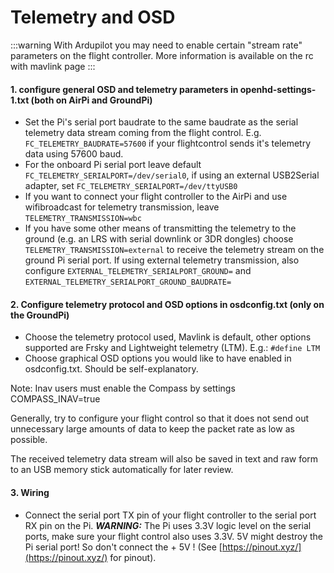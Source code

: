 # Telemetry and OSD

:::warning
With Ardupilot you may need to enable certain "stream rate" parameters on the flight controller. More information is available on the rc with mavlink page
:::

#### 1. configure general OSD and telemetry parameters in openhd-settings-1.txt (both on AirPi and GroundPi)

* Set the Pi's serial port baudrate to the same baudrate as the serial telemetry data stream coming from the flight control. E.g. `FC_TELEMETRY_BAUDRATE=57600` if your flightcontrol sends it's telemetry data using 57600 baud.
* For the onboard Pi serial port leave default `FC_TELEMETRY_SERIALPORT=/dev/serial0`, if using an external USB2Serial adapter, set `FC_TELEMETRY_SERIALPORT=/dev/ttyUSB0`
* If you want to connect your flight controller to the AirPi and use wifibroadcast for telemetry transmission, leave `TELEMETRY_TRANSMISSION=wbc`
* If you have some other means of transmitting the telemetry to the ground (e.g. an LRS with serial downlink or 3DR dongles) choose `TELEMETRY_TRANSMISSION=external` to receive the telemetry stream on the ground Pi serial port. If using external telemetry transmission, also configure `EXTERNAL_TELEMETRY_SERIALPORT_GROUND=` and `EXTERNAL_TELEMETRY_SERIALPORT_GROUND_BAUDRATE=`

#### 2. Configure telemetry protocol and OSD options in osdconfig.txt (only on the GroundPi)

* Choose the telemetry protocol used, Mavlink is default, other options supported are Frsky and Lightweight telemetry (LTM). E.g.: `#define LTM`
* Choose graphical OSD options you would like to have enabled in osdconfig.txt. Should be self-explanatory.

Note: Inav users must enable the Compass by settings COMPASS\_INAV=true

Generally, try to configure your flight control so that it does not send out unnecessary large amounts of data to keep the packet rate as low as possible.

The received telemetry data stream will also be saved in text and raw form to an USB memory stick automatically for later review.

#### 3. Wiring

* Connect the serial port TX pin of your flight controller to the serial port RX pin on the Pi. _**WARNING:**_ The Pi uses 3.3V logic level on the serial ports, make sure your flight control also uses 3.3V. 5V might destroy the Pi serial port! So don't connect the + 5V ! (See [https://pinout.xyz/](https://pinout.xyz/) for pinout).



